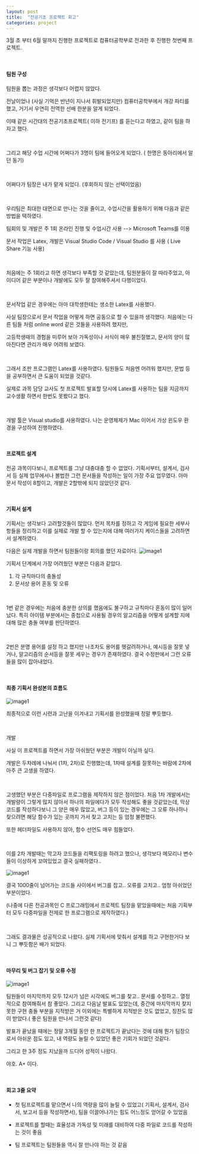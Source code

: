```yaml
---
layout: post
title:  "전공기초 프로젝트 회고"
categories: project
---
```


3월 초 부터 6월 말까지 진행한 프로젝트로 컴퓨터공학부로 전과한 후 진행한 첫번째 프로젝트.

​

#### 팀원 구성

팀원을 뽑는 과정은 생각보다 어렵지 않았다.

 전날이었나 (사실 기억은 반년이 지나서 휘발되었지만) 컴퓨터공학부에서 개강 파티를 했고, 거기서 우연히 전역한 선배 한분을 알게 되었다. 

 이때 같은 시간대의 전공기초프로젝트( 이하 전기프) 를 듣는다고 하였고, 같이 팀을 하자고 했다.

​

그리고 해당 수업 시간에 어쩌다가 3명이 팀에 들어오게 되었다. ( 한명은 동아리에서 알던 동기)

​

어쩌다가 팀장은 내가 맡게 되었다. (후회하지 않는 선택이었음)

​

우리팀은 최대한 대면으로 만나는 것을 줄이고, 수업시간을 활용하기 위해 다음과 같은 방법을 택하였다.

팀회의 및 개발은 주 1회 온라인 진행 및 수업시간 사용 --> Microsoft Teams를 이용

문서 작업은 Latex, 개발은 Visual Studio Code / Visual Studio 를 사용 ( Live Share 기능 사용)

​

처음에는 주 1회라고 하면 생각보다 부족할 것 같았는데, 팀원분들이 잘 따라주었고, 아이디어 같은 부분이나 개발에도 모두 잘 참여해주셔서 다행이었다.

​

문서작업 같은 경우에는 아마 대학생한테는 생소한 Latex를 사용했다. 

 사실 팀장으로서 문서 작업을 어떻게 하면 공동으로 할 수 있을까 생각했다. 처음에는 다른 팀들 처럼 online word 같은 것들을 사용하려 했지만, 

고등학생때의 경험을 미루어 보아 가독성이나 서식이 매우 불친절했고, 문서의 양이 많아진다면 관리가 매우 어려워 보였다.

​

그래서 조판 프로그램인 Latex를 사용하였다. 팀원들도 처음엔 어려워 했지만, 문법 등을 공부하면서 큰 도움이 되었을 것같다.

실제로 과목 담당 교사도 첫 프로젝트 발표할 당시에 Latex를 사용하는 팀을 지금까지 교수생활 하면서 한번도 못봤다고 했다. 

​

개발 툴은 Visual studio를 사용하였다. 나는 운영체제가 Mac 이어서 가상 윈도우 환경을 구성하여 진행하였다.

​

#### 프로젝트 설계

전공 과목이다보니, 프로젝트를 그냥 대충대충 할 수 없었다. 기획서부터, 설계서, 검사서 등 실제 업무에서나 볼법한 그런 문서들을 작성하는 일이 가장 주요 업무였다. 아마 문서 작성이 8할이고, 개발은 2할밖에 되지 않았던것 같다. 

​

#### 기획서 설계

기획서는 생각보다 고려할것들이 많았다. 먼저 목차를 정하고 각 게임에 필요한 세부사항들을 정리하고 이를 실제로 개발 할 수 있는지에 대해 여러가지 케이스들을 고려하면서 설계하였다.

다음은 실제 개발을 하면서 팀원들이랑 회의를 했던 자료이다.
![image1](/assets/image.png)

  기획서 단계에서 가장 어려웠던 부분은 다음과 같았다.

1. 각 규칙마다의 충돌성
2. 문서상 용어 혼동 및 오류

​

1번 같은 경우에는 처음에 충분한 상의를 했음에도 불구하고 규칙마다 혼동이 많이 일어났다. 특히 아이템 부분에서는 중첩으로 사용될 경우의 알고리즘을 어떻게 설계할 지에 대해 많은 충돌 여부를 판단하였다.

​

2번은 분명 용어를 설정 하고 했지만 나조차도 용어를 헷갈려하거나, 예시등을 잘못 넣거나, 알고리즘의 순서등을 잘못 세우는 경우가 존재하였다. 결국 수정판에서 그런 오류들을 많이 잡아내었다.

​

#### 최종 기획서 완성본의 흐름도


![image1](/assets/image-2.png)

최종적으로 이런 시련과 고난을 이겨내고 기획서를 완성했을때 정말 뿌듯했다. 

​

개발

사실 이 프로젝트를 하면서 가장 아쉬웠던 부분은 개발이 아닐까 싶다.

개발은 두차례에 나눠서 (1차, 2차)로 진행했는데, 1차때 설계를 잘못하는 바람에 2차에 아주 큰 고생을 하였다.

​

고생했던 부분은 다중파일로 프로그램을 제작하지 않은 점이었다. 처음 1차 개발에서는 개발량이 그렇게 많지 않아서 하나의 파일에다가 모두 작성해도 좋을 것같았는데, 막상 코드를 작성하다보니 그 양은 매우 많았고, 버그 등이 있는 경우에는 그 오류 하나하나 찾으려면 해당 함수가 있는 곳까지 가서 찾고 고치는 등 엄청 불편했다.

또한 헤더파일도 사용하지 않아, 함수 선언도 매우 힘들었다. 

​

 이를 2차 개발때는 막고자 코드들을 리팩토링을 하려고 했으나, 생각보다 메모리나 변수들이 이상하게 꼬여있었고 결국 실패하였다..


![image1](/assets/image-3.png)

결국 1000줄이 넘어가는 코드들 사이에서 버그를 잡고.. 오류를 고치고.. 엄청 아쉬었던 부분이었다.

(나중에 다른 전공과목인 C 프로그래밍에서 프로젝트 팀장을 맡았을때에는 처음 기획부터 모두 다중파일을 전제로 한 프로그램으로 제작하였다.)

​

그래도 결과물은 성공적으로 나왔다. 실제 기획서에 맞춰서 설계를 하고 구현한거다 보니 그 뿌듯함은 배가 되었다.

​

#### 마무리 및 버그 잡기 및 오류 수정

![image1](/assets/image-4.png)

팀원들이 마지막까지 모두 12시가 넘은 시각에도 버그를 찾고.. 문서를 수정하고.. 열정적으로 참여해줘서 참 좋았다. 그리고 다음날 발표도 있었는데, 중간에 마지막까지 찾지 못한 구현 충돌 부분을 지적받은 거 이외에는 특별하게 지적받은 것도 없었고, 칭찬도 많이 받았다.( 좋은 팀원을 만나서 그런것 같다)

발표가 끝났을 때에는 정말 3개월 동안 한 프로젝트가 끝났다는 것에 대해 뭔가 팀장으로서 아쉬운 점도 있고, 내 역량도 늘릴  수 있었던 좋은 기회가 되었던 것같다.

 그리고 한 3주 정도 지났을까 드디어 성적이 나왔다.


야호. A+ 이다.

​

#### 회고 3줄 요약

- 첫 팀프로젝트를 맡으면서 나의 역량을 많이 늘릴 수 있었고( 기획서, 설계서, 검사서, 보고서 등을 작성하면서), 팀을 이끌어나가는 힘도 어느정도 얻어갈 수 있었음

- 프로젝트를 할때는 효율성과 가독성 및 미래를 대비하여 다중 파일로 코드를 작성하는 것이 좋음

- 팀 프로젝트는 팀원들을 역시 잘 만나야 하는 것 같음